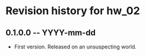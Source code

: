 # Revision history for hw_02

## 0.1.0.0 -- YYYY-mm-dd

* First version. Released on an unsuspecting world.
